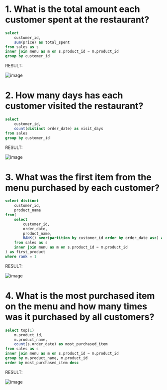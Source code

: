 # 1. What is the total amount each customer spent at the restaurant?
```sql
select 
	customer_id,
	sum(price) as total_spent
from sales as s
inner join menu as m on s.product_id = m.product_id
group by customer_id 
```
RESULT:

![image](https://github.com/user-attachments/assets/d2b8ce5a-fbf9-4737-bb95-17fa47d4da9a)

# 2. How many days has each customer visited the restaurant?
```sql
select 
	customer_id,
	count(distinct order_date) as visit_days
from sales 
group by customer_id
```
RESULT:

![image](https://github.com/user-attachments/assets/e6c281bb-bb4f-4961-9993-5ff4433f6bc4)

# 3. What was the first item from the menu purchased by each customer?
```SQL
select distinct
	customer_id,
	product_name
from(
	select
		customer_id,
		order_date, 
		product_name,
		RANK() over(partition by customer_id order by order_date asc) as rank
	from sales as s 
	inner join menu as m on s.product_id = m.product_id
) as first_product
where rank = 1
```
RESULT:

![image](https://github.com/user-attachments/assets/1c8a45c7-8a04-49e4-9d71-d3fab4437687)

# 4. What is the most purchased item on the menu and how many times was it purchased by all customers?
```SQL
select top(1)
	m.product_id,
	m.product_name, 
	count(s.order_date) as most_purchased_item
from sales as s 
inner join menu as m on s.product_id = m.product_id
group by m.product_name, m.product_id
order by most_purchased_item desc
```
RESULT:

![image](https://github.com/user-attachments/assets/3e4a3df6-fa73-4810-8833-8cf5386e8017)
